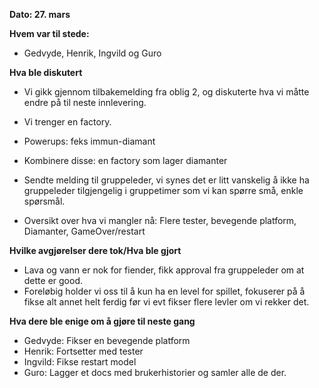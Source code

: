 **Dato: 27. mars**

**Hvem var til stede:**

- Gedvyde, Henrik, Ingvild og Guro 

**Hva ble diskutert**
- Vi gikk gjennom tilbakemelding fra oblig 2, og diskuterte hva vi måtte endre på til neste innlevering.  
- Vi trenger en factory. 
- Powerups: feks immun-diamant 
- Kombinere disse: en factory som lager diamanter 
- Sendte melding til gruppeleder, vi synes det er litt vanskelig å ikke ha gruppeleder tilgjengelig i gruppetimer som vi kan spørre små, enkle spørsmål.  

- Oversikt over hva vi mangler nå: Flere tester, bevegende platform, Diamanter, GameOver/restart 

**Hvilke avgjørelser dere tok/Hva ble gjort**

- Lava og vann er nok for fiender, fikk approval fra gruppeleder om at dette er good.  
- Foreløbig holder vi oss til å kun ha en level for spillet, fokuserer på å fikse alt annet helt ferdig før vi evt fikser flere levler om vi rekker det. 

**Hva dere ble enige om å gjøre til neste gang**

- Gedvyde: Fikser en bevegende platform 
- Henrik: Fortsetter med tester 
- Ingvild: Fikse restart model 
- Guro: Lagger et docs med brukerhistorier og samler alle de der.